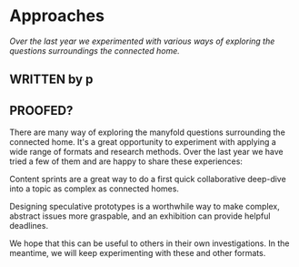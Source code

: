 # Approaches

_Over the last year we experimented with various ways of exploring the questions surroundings the connected home._

## WRITTEN by p
## PROOFED?

There are many way of exploring the manyfold questions surrounding the connected home. It's a great opportunity to experiment with applying a wide range of formats and research methods. Over the last year we have tried a few of them and are happy to share these experiences:

Content sprints are a great way to do a first quick collaborative deep-dive into a topic as complex as connected homes.

Designing speculative prototypes is a worthwhile way to make complex, abstract issues more graspable, and an exhibition can provide helpful deadlines.

We hope that this can be useful to others in their own investigations. In the meantime, we will keep experimenting with these and other formats. 
